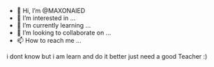 - 👋 Hi, I’m @MAXONAIED
- 👀 I’m interested in ...
- 🌱 I’m currently learning ...
- 💞️ I’m looking to collaborate on ...
- 📫 How to reach me ...

<!---
MAXONAIED/MAXONAIED is a ✨ special ✨ repository because its `README.md` (this file) appears on your GitHub profile.
You can click the Preview link to take a look at your changes.
--->
i dont know 
but i am learn and do it better 
just need a good Teacher 
:) 
